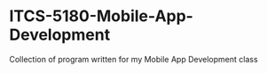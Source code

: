 # ITCS-5180-Mobile-App-Development
Collection of program written for my Mobile App Development class
